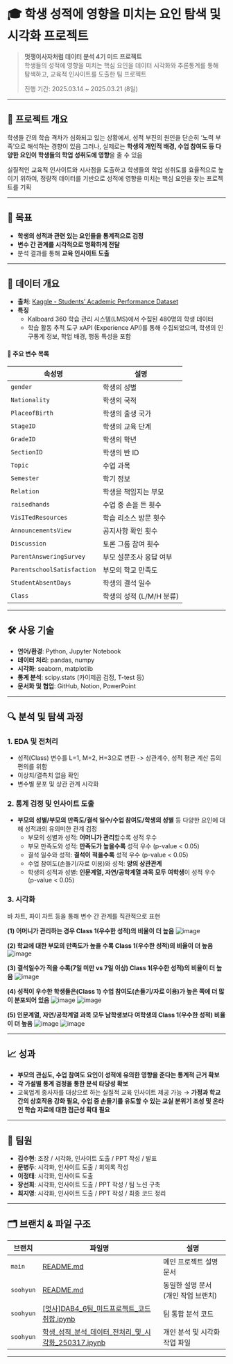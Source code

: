 # 🎓 학생 성적에 영향을 미치는 요인 탐색 및 시각화 프로젝트

> **멋쟁이사자처럼 데이터 분석 4기 미드 프로젝트**  
> 학생들의 성적에 영향을 미치는 핵심 요인을 데이터 시각화와 추론통계를 통해 탐색하고, 교육적 인사이트를 도출한 팀 프로젝트
>
> 진행 기간: 2025.03.14 ~ 2025.03.21 (8일)

---

## 📌 프로젝트 개요

학생들 간의 학습 격차가 심화되고 있는 상황에서, 성적 부진의 원인을 단순히 ‘노력 부족’으로 해석하는 경향이 있음
그러나, 실제로는 **학생의 개인적 배경, 수업 참여도 등 다양한 요인이 학생들의 학업 성취도에 영향**을 줄 수 있음

실질적인 교육적 인사이트와 시사점을 도출하고 학생들의 학업 성취도를 효율적으로 높이기 위하여,
정량적 데이터를 기반으로 성적에 영향을 미치는 핵심 요인을 찾는 프로젝트를 기획

---

## 🎯 목표

- **학생의 성적과 관련 있는 요인들을 통계적으로 검정**
- **변수 간 관계를 시각적으로 명확하게 전달**
- 분석 결과를 통해 **교육 인사이트 도출**

---

## 📂 데이터 개요

- **출처**: [Kaggle - Students’ Academic Performance Dataset](https://www.kaggle.com/datasets/aljarah/xAPI-Edu-Data/data)
- **특징**
  - Kalboard 360 학습 관리 시스템(LMS)에서 수집된 480명의 학생 데이터
  - 학습 활동 추적 도구 xAPI (Experience API)를 통해 수집되었으며, 학생의 인구통계 정보, 학업 배경, 행동 특성을 포함
#### 📑 주요 변수 목록

| 속성명                   | 설명                           |
|------------------------|--------------------------------|
| `gender`              | 학생의 성별                     |
| `Nationality`         | 학생의 국적                     |
| `PlaceofBirth`        | 학생의 출생 국가                |
| `StageID`             | 학생의 교육 단계                |
| `GradeID`             | 학생의 학년                     |
| `SectionID`           | 학생의 반 ID                       |
| `Topic`               | 수업 과목                       |
| `Semester`            | 학기 정보                       |
| `Relation`            | 학생을 책임지는 부모            |
| `raisedhands`         | 수업 중 손을 든 횟수            |
| `VisITedResources`    | 학습 리소스 방문 횟수           |
| `AnnouncementsView`   | 공지사항 확인 횟수              |
| `Discussion`          | 토론 그룹 참여 횟수             |
| `ParentAnsweringSurvey` | 부모 설문조사 응답 여부       |
| `ParentschoolSatisfaction` | 부모의 학교 만족도         |
| `StudentAbsentDays`   | 학생의 결석 일수                |
| `Class`               | 학생의 성적 (L/M/H 분류)        |


---

## 🛠 사용 기술

- **언어/환경**: Python, Jupyter Notebook  
- **데이터 처리**: pandas, numpy  
- **시각화**: seaborn, matplotlib  
- **통계 분석**: scipy.stats (카이제곱 검정, T-test 등)
- **문서화 및 협업**: GitHub, Notion, PowerPoint

---

## 🔍 분석 및 탐색 과정

### 1. EDA 및 전처리
- 성적(Class) 변수를 L=1, M=2, H=3으로 변환 -> 상관계수, 성적 평균 계산 등의 편의를 위함
- 이상치/결측치 없음 확인
- 변수별 분포 및 상관 관계 시각화

### 2. 통계 검정 및 인사이트 도출
- **부모의 성별/부모의 만족도/결석 일수/수업 참여도/학생의 성별** 등 다양한 요인에 대해 성적과의 유의미한 관계 검정
  - 부모의 성별과 성적: **어머니가 관리**할수록 성적 우수
  - 부모 만족도와 성적: **만족도가 높을수록** 성적 우수 (p-value < 0.05)
  - 결석 일수와 성적: **결석이 적을수록** 성적 우수 (p-value < 0.05)
  - 수업 참여도(손들기/자료 이용)와 성적: **양의 상관관계**
  - 학생의 성적과 성별: **인문계열, 자연/공학계열 과목 모두 여학생**이 성적 우수 (p-value < 0.05)

### 3. 시각화
바 차트, 파이 차트 등을 통해 변수 간 관계를 직관적으로 표현

**(1) 어머니가 관리하는 경우 Class 1(우수한 성적)의 비율이 더 높음**
![image](https://github.com/user-attachments/assets/19f293c1-f312-4a17-8c41-0d26d2eaeaa1)

**(2) 학교에 대한 부모의 만족도가 높을 수록 Class 1(우수한 성적)의 비율이 더 높음**
![image](https://github.com/user-attachments/assets/328181f1-51ca-4cea-bfe6-2bcc42049bd8)

**(3) 결석일수가 적을 수록(7일 미만 vs 7일 이상) Class 1(우수한 성적)의 비율이 더 높음**
![image](https://github.com/user-attachments/assets/c650d3ae-8989-433c-9c18-b310ce22349a)

**(4) 성적이 우수한 학생들은(Class 1) 수업 참여도(손들기/자료 이용)가 높은 쪽에 더 많이 분포되어 있음**
![image](https://github.com/user-attachments/assets/cb47d38c-6228-476b-bea4-2397131bc324) ![image](https://github.com/user-attachments/assets/d9549c49-17fb-46e4-ac79-76e4c97c1134)

**(5) 인문계열, 자연/공학계열 과목 모두 남학생보다 여학생의 Class 1(우수한 성적) 비율이 더 높음**
![image](https://github.com/user-attachments/assets/93388733-2d8a-47df-86bb-778b6500f275) ![image](https://github.com/user-attachments/assets/f09d8ca2-e3f3-4ab3-9609-e1b6c4ae9533)

---

## 📈 성과

- **부모의 관심도, 수업 참여도 요인이 성적에 유의한 영향을 준다는 통계적 근거 확보**  
- **각 가설별 통계 검정을 통한 분석 타당성 확보**  
- 교육업계 종사자를 대상으로 하는 실질적 교육 인사이트 제공 가능 → **가정과 학교 간의 상호작용 강화 필요, 수업 중 손들기를 유도할 수 있는 교실 분위기 조성 및 온라인 학습 자료에 대한 접근성 확대 필요**

---

## 🙌 팀원

- **김수현**: 조장 / 시각화, 인사이트 도출 / PPT 작성 / 발표
- **문병두**: 시각화, 인사이트 도출 / 회의록 작성
- **이정태**: 시각화, 인사이트 도출 
- **장선희**: 시각화, 인사이트 도출 / PPT 작성 / 팀 노션 구축
- **최지영**: 시각화, 인사이트 도출 / PPT 작성 / 최종 코드 정리

---

## 🗂 브랜치 & 파일 구조

| 브랜치       | 파일명                                                                                                                                                                                                                                                                               | 설명                    |
| --------- | --------------------------------------------------------------------------------------------------------------------------------------------------------------------------------------------------------------------------------------------------------------------------------- | --------------------- |
| `main`    | [README.md](https://github.com/Soohyun13/student-grade-project)                                                                                                                                                                                                                   | 메인 프로젝트 설명 문서         |
| `soohyun` | [README.md](https://github.com/Soohyun13/student-grade-project/tree/soohyun)                                                                                                                                                                                                      | 동일한 설명 문서 (개인 작업 브랜치) |
| `soohyun` | [\[멋사\]DAB4\_6팀\_미드프로젝트\_코드취합.ipynb](https://github.com/Soohyun13/student-grade-project/blob/soohyun/%5B%EB%A9%8B%EC%82%AC%5DDAB4_6%ED%8C%80_%EB%AF%B8%EB%93%9C%ED%94%84%EB%A1%9C%EC%A0%9D%ED%8A%B8_%EC%BD%94%EB%93%9C%EC%B7%A8%ED%95%A9.ipynb)                                   | 팀 통합 분석 코드            |
| `soohyun` | [학생\_성적\_분석\_데이터\_전처리\_및\_시각화\_250317.ipynb](https://github.com/Soohyun13/student-grade-project/blob/soohyun/%ED%95%99%EC%83%9D_%EC%84%B1%EC%A0%81_%EB%B6%84%EC%84%9D_%EB%8D%B0%EC%9D%B4%ED%84%B0_%EC%A0%84%EC%B2%98%EB%A6%AC_%EB%B0%8F_%EC%8B%9C%EA%B0%81%ED%99%94_250317.ipynb) | 개인 분석 및 시각화 작업 파일     |

---
